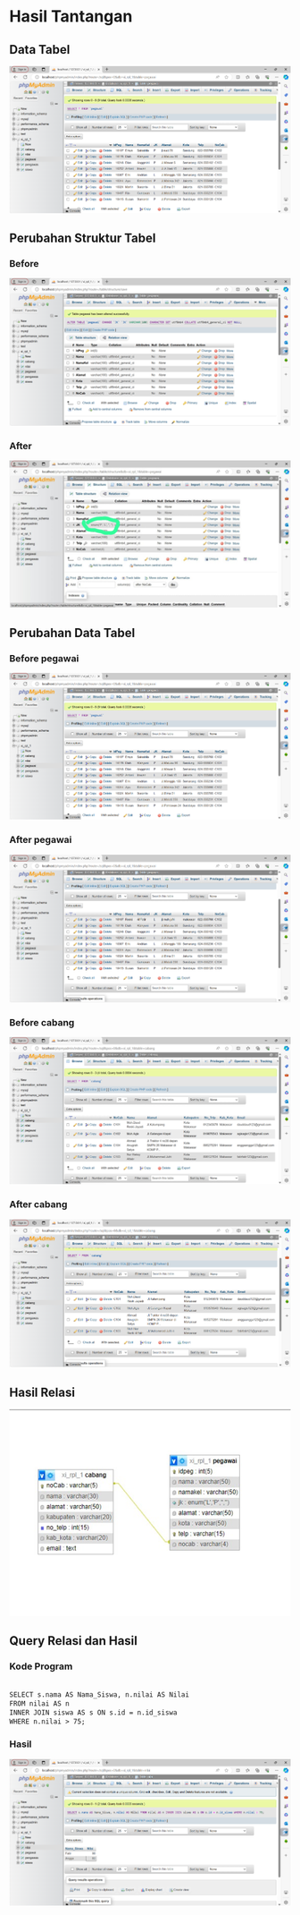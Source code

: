# Hasil Tantangan
## Data Tabel

![](Asetphpmyadmin/1.png)

## Perubahan Struktur Tabel 

### Before
![](Asetphpmyadmin/4.png)

### After
![](Asetphpmyadmin/6.jpeg)

## Perubahan Data Tabel 
### Before pegawai
![](Asetphpmyadmin/1.png)

### After pegawai
![](Asetphpmyadmin/3.png)

### Before cabang
![](Asetphpmyadmin/7.png)

### After cabang 
![](Asetphpmyadmin/8.png)

## Hasil Relasi 
![](Asetphpmyadmin/10.jpeg)


## Query Relasi dan Hasil

### Kode Program
```mysql

SELECT s.nama AS Nama_Siswa, n.nilai AS Nilai
FROM nilai AS n
INNER JOIN siswa AS s ON s.id = n.id_siswa
WHERE n.nilai > 75;
```


### Hasil
![](Asetphpmyadmin/9.png)